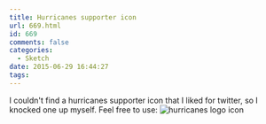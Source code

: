 ```yaml
---
title: Hurricanes supporter icon
url: 669.html
id: 669
comments: false
categories:
  - Sketch
date: 2015-06-29 16:44:27
tags:
---
```


I couldn't find a hurricanes supporter icon that I liked for twitter, so I knocked one up myself. Feel free to use: ![hurricanes logo icon](/images/posts/hurricanes-600x600.png)
